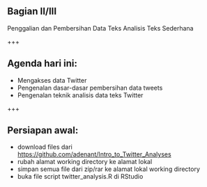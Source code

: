 ## Bagian II/III 
Penggalian dan Pembersihan Data Teks
Analisis Teks Sederhana

+++
## Agenda hari ini:
- Mengakses data Twitter
- Pengenalan dasar-dasar pembersihan data tweets
- Pengenalan teknik analisis data teks Twitter

+++
## Persiapan awal:
- download files dari https://github.com/adenant/Intro_to_Twitter_Analyses
- rubah alamat working directory ke alamat lokal
- simpan semua file dari zip/rar ke alamat lokal working directory
- buka file script twitter_analysis.R di RStudio
